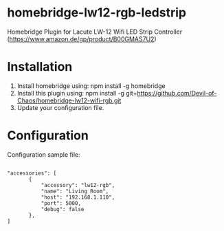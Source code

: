 # homebridge-lw12-rgb-ledstrip

Homebridge Plugin for Lacute LW-12 Wifi LED Strip Controller (https://www.amazon.de/gp/product/B00GMAS7U2)

# Installation

1. Install homebridge using: npm install -g homebridge
2. Install this plugin using: npm install -g git+https://github.com/Devil-of-Chaos/homebridge-lw12-wifi-rgb.git
3. Update your configuration file.

# Configuration

Configuration sample file:

 ```
 
"accessories": [
		{
		    "accessory": "lw12-rgb",
		    "name": "Living Room",
		    "host": "192.168.1.110",
		    "port": 5000,
		    "debug": false
		},
]

```
